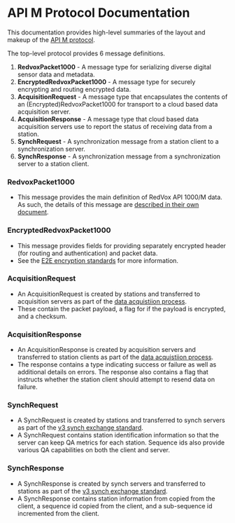 # API M Protocol Documentation

This documentation provides high-level summaries of the layout and makeup of the [API M protocol](https://bitbucket.org/redvoxhi/redvox-api-1000/src/master/src/redvox_api1000/redvox_api_1000.proto).

The top-level protocol provides 6 message definitions.

1. __RedvoxPacket1000__ - A message type for serializing diverse digital sensor data and metadata.
2. __EncryptedRedvoxPacket1000__ - A message type for securely encrypting and routing encrypted data.
3. __AcquisitionRequest__ - A message type that encapsulates the contents of an (Encrypted)RedvoxPacket1000 for transport to a cloud based data acquisition server.
4. __AcquisitionResponse__ - A message type that cloud based data acquisition servers use to report the status of receiving data from a station.
5. __SynchRequest__ - A synchronization message from a station client to a synchronization server.
6. __SynchResponse__ - A synchronization message from a synchronization server to a station client. 

### RedvoxPacket1000

* This message provides the main definition of RedVox API 1000/M data. As such, the details of this message are [described in their own document](https://bitbucket.org/redvoxhi/redvox-api-1000/src/master/docs/protocol/redvox_packet_1000.md). 

### EncryptedRedvoxPacket1000

* This message provides fields for providing separately encrypted header (for routing and authentication) and packet data.
* See the [E2E encryption standards](https://bitbucket.org/redvoxhi/redvox-api-1000/src/master/docs/standards/e2e_encryption.md) for more information.

### AcquisitionRequest

* An AcquisitionRequest is created by stations and transferred to acquisition servers as part of the [data acquistiion process](https://bitbucket.org/redvoxhi/redvox-api-1000/src/master/docs/standards/client_server_comms.md).
* These contain the packet payload, a flag for if the payload is encrypted, and a checksum.

### AcquisitionResponse

* An AcquisitionResponse is created by acquisition servers and transferred to station clients as part of the [data acquistiion process](https://bitbucket.org/redvoxhi/redvox-api-1000/src/master/docs/standards/client_server_comms.md).
* The response contains a type indicating success or failure as well as additional details on errors. The response also contains a flag that instructs whether the station client should attempt to resend data on failure.

### SynchRequest

* A SynchRequest is created by stations and transferred to synch servers as part of the [v3 synch exchange standard](https://bitbucket.org/redvoxhi/redvox-api-1000/src/master/docs/standards/time_synchronization.md).
* A SynchRequest contains station identification information so that the server can keep QA metrics for each station. Sequence ids also provide various QA capabilities on both the client and server.

### SynchResponse

* A SynchResponse is created by synch servers and transferred to stations as part of the [v3 synch exchange standard](https://bitbucket.org/redvoxhi/redvox-api-1000/src/master/docs/standards/time_synchronization.md).
* A SynchResponse contains station information from copied from the client, a sequence id copied from the client, and a sub-sequence id incremented from the client. 
